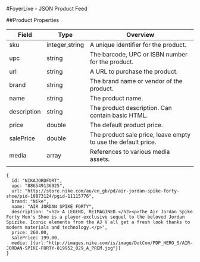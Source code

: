 #FoyerLive - JSON Product Feed

##Product Properties
  
| Field | Type | Overview |
| ----- | ---- | -------- |
| sku | integer,string | A unique identifier for the product. |
| upc | string | The barcode, UPC or ISBN number for the product. |
| url | string | A URL to purchase the product. |
| brand | string | The brand name or vendor of the product. |
| name | string | The product name. |
| description | string | The product description. Can contain basic HTML. |
| price | double | The default product price. |
| salePrice | double | The product sale price, leave empty to use the default price. |
| media | array | References to various media assets. |
|  |  |  |  |

```
{
  id: "NIKAJORDFORT",
  upc: "886549136925",
  url: "http://store.nike.com/au/en_gb/pd/air-jordan-spike-forty-shoe/pid-10873124/pgid-11115776",
  brand: "Nike",
  name: "AIR JORDAN SPIKE FORTY",
  description: "<h2> A LEGEND, REIMAGINED.</h2><p>The Air Jordan Spike Forty Men's Shoe is a player-exclusive sequel to the beloved Jordan Spizike. Iconic elements from the AJ V all get a fresh look thanks to modern materials and technology.</p>",
  price: 260.00,
  salePrice: 199.00,
  media: [{url:"http://images.nike.com/is/image/DotCom/PDP_HERO_S/AIR-JORDAN-SPIKE-FORTY-819952_029_A_PREM.jpg"}]
}
```
